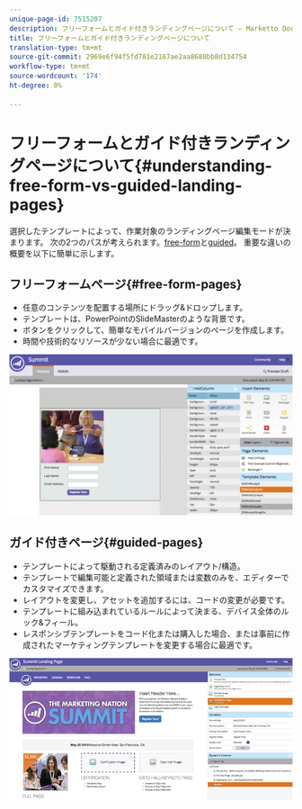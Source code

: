 ```yaml
---
unique-page-id: 7515207
description: フリーフォームとガイド付きランディングページについて — Marketto Docs — 製品ドキュメント
title: フリーフォームとガイド付きランディングページについて
translation-type: tm+mt
source-git-commit: 2969e6f94f5fd781e2167ae2aa8680bb8d134754
workflow-type: tm+mt
source-wordcount: '174'
ht-degree: 0%

---
```



# フリーフォームとガイド付きランディングページについて{#understanding-free-form-vs-guided-landing-pages}

選択したテンプレートによって、作業対象のランディングページ編集モードが決まります。 次の2つのパスが考えられます。[free-form](/help/marketo/product-docs/demand-generation/landing-pages/free-form-landing-pages/create-a-free-form-landing-page.md)と[guided](/help/marketo/product-docs/demand-generation/landing-pages/guided-landing-pages/create-a-guided-landing-page.md)。 重要な違いの概要を以下に簡単に示します。

## フリーフォームページ{#free-form-pages}

* 任意のコンテンツを配置する場所にドラッグ&amp;ドロップします。
* テンプレートは、PowerPointのSlideMasterのような背景です。
* ボタンをクリックして、簡単なモバイルバージョンのページを作成します。
* 時間や技術的なリソースが少ない場合に最適です。

![](assets/image2015-5-20-17-3a50-3a53.png)

## ガイド付きページ{#guided-pages}

* テンプレートによって駆動される定義済みのレイアウト/構造。
* テンプレートで編集可能と定義された領域または変数のみを、エディターでカスタマイズできます。
* レイアウトを変更し、アセットを追加するには、コードの変更が必要です。
* テンプレートに組み込まれているルールによって決まる、デバイス全体のルック&amp;フィール。
* レスポンシブテンプレートをコード化または購入した場合、または事前に作成されたマーケティングテンプレートを変更する場合に最適です。

![](assets/two-1.png)
